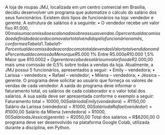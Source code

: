 A loja de roupas JMJ, localizada em um centro comercial em Brasília, decidiu desenvolver um programa que automatize o cálculo do salário dos seus funcionários. Existem dois tipos de funcionários na loja: vendedor e gerente. A estrutura de salários é a seguinte:
• O vendedor recebe um valor fixo R$1.000,00 mais uma comissão escalonada sobre as suas vendas. O percentual da comissão é definido de acordo com o valor total vendido pelo funcionário no mês, conforme a Tabela 1.
Tabela 1 – Percentual de comissão de acordo com o total de vendas
Valor total vendido no mês
Percentual de comissão
Menor que R$5.000
1%
Entre R$5.000 e R$10.000
1,5%
Maior que R$10.000
2%
• O gerente recebe de salário um valor fixo de R$2.000,00 mais uma comissão de 0,5% sobre todas a vendas da loja.
Atualmente, a JMJ possui 5 funcionários, apresentados a seguir:
• Emily – vendedora;
• Larissa – vendedora;
• Rafael – vendedor;
• Milena – vendedora;
• Jéssica – gerente.
O programa deve solicitar ao usuário que forneça os valores de vendas de cada vendedor. A saída do programa deve informar o faturamento total, os salários de cada colaborador e o valor total dos salários. A sua saída deve ser apresentada conforme o exemplo a seguir:
Faturamento total = $10000,00
Salário da Emily (vendedora) = R$1150,00
Salário da Larissa (vendedora) = R$1000,00
Salário da Rafael (vendedor) = R$1000,00
Salário da Milena (vendedora) = R$1000,00
Salário da Jéssica (gerente) = R$2050,00
Total dos salários = R$6200,00
O programa deve ser desenvolvido na plataforma Google Colab, utilizada durante a disciplina, em Python.
